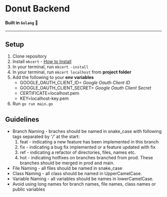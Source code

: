 # Donut Backend
#### Built in ```Golang``` 🚀
___
## Setup
1. Clone repository
2. Install ```mkcert``` - [How to Install](https://github.com/FiloSottile/mkcert#installation)
3. In your terminal, run `mkcert -install`
4. In your terminal, run `mkcert localhost` from **project folder**
5. Add the following to your **env variables**
   * GOOGLE_OAUTH_CLIENT_ID= _Google Oauth Client ID_
   * GOOGLE_OAUTH_CLIENT_SECRET= _Google Oauth Client Secret_
   * CERTIFICATE=localhost.pem
   * KEY=localhost-key.pem
6. Run `go run main.go`


## Guidelines
* Branch Naming - braches should be named in snake_case with following tags separated by '/' at the start:
  1. feat - indicating a new feature has been implemented in this branch
  2. fix - indicating a bug fix implemented or a feature updated with fix
  3. ref - indicating a refactor of directories, files, names etc.
  4. hot - indicating hotfixes on branches branched from prod. These branches should be merged in prod and main.
* File Naming - all files should be named in snake_case
* Class Naming - all class should be named in UpperCamelCase.
* Variable Naming - all variables should be names in lowerCamelCase.
* Avoid using long names for branch names, file names, class names or public variables
